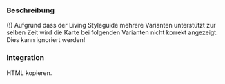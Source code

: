 ### Beschreibung

(!) Aufgrund dass der Living Styleguide mehrere Varianten unterstützt zur selben Zeit wird die Karte bei folgenden Varianten nicht korrekt angezeigt. Dies kann ignoriert werden!

### Integration

HTML kopieren.
